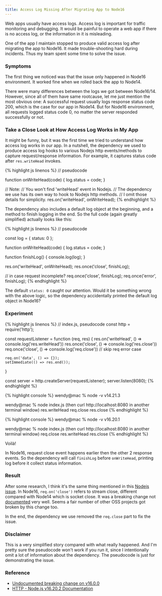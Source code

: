 ```yaml
---
title: Access Log Missing After Migrating App to Node16
---
```


Web apps usually have access logs.
Access log is important for traffic monitoring and debugging.
It would be painful to operate a web app if there is no access log, or the information in it is misleading.

One of the app I maintain stopped to produce valid access log after migrating the app to Node16.
It made trouble-shooting hard during incidents.
Thus my team spent some time to solve the issue.

### Symptoms

The first thing we noticed was that the issue only happened in Node16 environment.
It worked fine when we rolled back the app to Node14.

There were many differences between the logs we got between Node16/14.
However, since all of them have same rootcause, let me just mention the most obvious one:
A successful request usually logs response status code 200, which is the case for our app in Node14.
But for Node16 environment, all requests logged status code 0, no matter the server responded successfully or not.

### Take a Close Look at How Access Log Works in My App

It might be funny, but it was the first time we tried to understand how access log works in our app.
In a nutshell, the dependency we used to produce access log hooks to various Nodejs http events/methods to capture request/response information.
For example, it captures status code after `res.writeHead` invokes.

{% highlight js linenos %}
// pseudocode

function onWriteHead(code) {
    log.status = code;
}

// Note:
// You won't find 'writeHead' event in Nodejs.
// The dependency we use has its own way to hook to Nodejs http methods.
// I omit those details for simplicity.
res.on('writeHead', onWriteHead);
{% endhighlight %}

The dependency also includes a default log object at the beginning, and a method to finish logging in the end.
So the full code (again greatly simplified) actually looks like this:

{% highlight js linenos %}
// pseudocode

const log = {
    status: 0
};

function onWriteHead(code) {
    log.status = code;
}

function finishLog() {
    console.log(log);
}

res.on('writeHead', onWriteHead);
res.once('close', finishLog);

// in case request incomplete?
req.once('close', finishLog);
req.once('error', finishLog);
{% endhighlight %}

The default `status: 0` caught our attention.
Would it be something wrong with the above logic, so the dependency accidentally printed the default log object in Node16?

### Experiment

{% highlight js linenos %}
// index.js, pseudocode
const http = require('http');

const requestListener = function (req, res) {
    res.on('writeHead', () => console.log('res.writeHead'))
    res.once('close', () => console.log('res.close'))
    req.once('close', () => console.log('req.close'))
    // skip req error case

    req.on('data', () => {});
    setImmediate(() => res.end());
}

const server = http.createServer(requestListener);
server.listen(8080);
{% endhighlight %}

{% highlight console %}
wendy@mac % node -v
v14.21.3

wendy@mac % node index.js (then curl http://localhost:8080 in another terminal window)
res.writeHead
req.close
res.close
{% endhighlight %}

{% highlight console %}
wendy@mac % node -v
v16.20.1

wendy@mac % node index.js (then curl http://localhost:8080 in another terminal window)
req.close
res.writeHead
res.close
{% endhighlight %}

Voilà!

In Node16, request close event happens earlier then the other 2 response events.
So the dependency will call `finishLog` before `onWriteHead`, printing log before it collect status information.

### Result

After some research, I think it's the same thing mentioned in this [Nodejs issue](https://github.com/nodejs/node/issues/38924).
In Node16, `req.on('close')` refers to stream close, different compared with Node14 which is socket close.
It was a breaking change not [documented](https://nodejs.org/docs/latest-v16.x/api/http.html#event-close_3) very well.
Seems a fair number of other OSS projects got broken by this change too.

In the end, the dependency we use removed the `req.close` part to fix the issue.

### Disclaimer

This is a very simplified story compared with what really happened. And I'm pretty sure the pseudocode won't work if you run it, since I intentionally omit a lot of information about the dependency. The pseudocode is just for demonstrating the issue.

### Reference

- [Undocumented breaking change on v16.0.0](https://github.com/nodejs/node/issues/38924)
- [HTTP - Node.js v16.20.2 Documentation](https://nodejs.org/docs/latest-v16.x/api/http.html#event-close_3)
